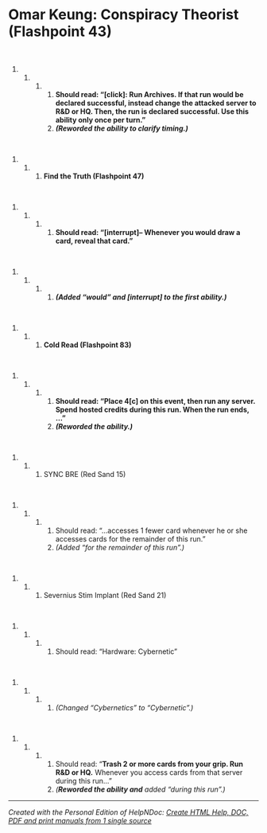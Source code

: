 # Omar Keung: Conspiracy Theorist (Flashpoint 43)

&nbsp;

1. &nbsp;
   1. &nbsp;
      1. &nbsp;
         1. **Should read: “\[click\]: Run Archives. If that run would be declared successful, instead change the attacked server to R\&D or HQ. Then, the run is declared successful. Use this ability only once per turn.”**
         1. ***(Reworded the ability to clarify timing.)***

&nbsp;

1. &nbsp;
   1. &nbsp;
      1. **Find the Truth (Flashpoint 47)**

&nbsp;

1. &nbsp;
   1. &nbsp;
      1. &nbsp;
         1. **Should read: “\[interrupt\]– Whenever you would draw a card, reveal that card.”**

&nbsp;

1. &nbsp;
   1. &nbsp;
      1. &nbsp;
         1. ***(Added “would” and \[interrupt\] to the first ability.)***

&nbsp;

1. &nbsp;
   1. &nbsp;
      1. **Cold Read (Flashpoint 83)**

&nbsp;

1. &nbsp;
   1. &nbsp;
      1. &nbsp;
         1. **Should read: “Place 4\[c\] on this event, then run any server. Spend hosted credits during this run. When the run ends, …”**
         1. ***(Reworded the ability.)***

&nbsp;

1. &nbsp;
   1. &nbsp;
      1. SYNC BRE (Red Sand 15)

&nbsp;

1. &nbsp;
   1. &nbsp;
      1. &nbsp;
         1. Should read: “...accesses 1 fewer card whenever he or she accesses cards for the remainder of this run.”
         1. *(Added “for the remainder of this run”.)*

&nbsp;

1. &nbsp;
   1. &nbsp;
      1. Severnius Stim Implant (Red Sand 21)

&nbsp;

1. &nbsp;
   1. &nbsp;
      1. &nbsp;
         1. Should read: “Hardware: Cybernetic”

&nbsp;

1. &nbsp;
   1. &nbsp;
      1. &nbsp;
         1. *(Changed “Cybernetics” to “Cybernetic”.)*

&nbsp;

1. &nbsp;
   1. &nbsp;
      1. &nbsp;
         1. Should read: “**Trash 2 or more cards from your grip. Run R\&D or HQ.** Whenever you access cards from that server during this run...”
         1. *(**Reworded the ability and** added “during this run”.)*


***
_Created with the Personal Edition of HelpNDoc: [Create HTML Help, DOC, PDF and print manuals from 1 single source](<https://www.helpndoc.com/help-authoring-tool>)_

